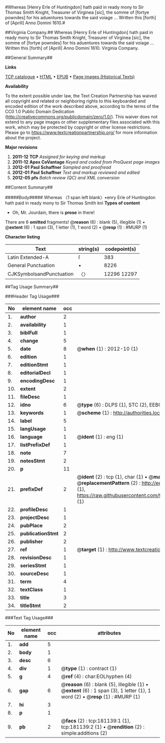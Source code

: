 #Whereas [Henry Erle of Huntingdon] hath paid in ready mony to Sir Thomas Smith Knight, Treasurer of Virginea [sic], the somme of [fortye powndes] for his aduentures towards the said voiage ... Written this [forth] of [Aprill] Anno Domini 1610.#

##Virginia Company.##
Whereas [Henry Erle of Huntingdon] hath paid in ready mony to Sir Thomas Smith Knight, Treasurer of Virginea [sic], the somme of [fortye powndes] for his aduentures towards the said voiage ... Written this [forth] of [Aprill] Anno Domini 1610.
Virginia Company.

##General Summary##

**Links**

[TCP catalogue](http://www.ota.ox.ac.uk/tcp/)  • 
[HTML](http://tei.it.ox.ac.uk/tcp/Texts-HTML/free/B00/B00838.html)  • 
[EPUB](http://tei.it.ox.ac.uk/tcp/Texts-EPUB/free/B00/B00838.epub) • 
[Page images (Historical Texts)](https://historicaltexts.jisc.ac.uk/eebo-57402338e)

**Availability**

To the extent possible under law, the Text Creation Partnership has waived all copyright and related or neighboring rights to this keyboarded and encoded edition of the work described above, according to the terms of the CC0 1.0 Public Domain Dedication (http://creativecommons.org/publicdomain/zero/1.0/). This waiver does not extend to any page images or other supplementary files associated with this work, which may be protected by copyright or other license restrictions. Please go to https://www.textcreationpartnership.org/ for more information about the project.

**Major revisions**

1. __2011-12__ __TCP__ *Assigned for keying and markup*
1. __2011-12__ __Apex CoVantage__ *Keyed and coded from ProQuest page images*
1. __2012-01__ __Paul Schaffner__ *Sampled and proofread*
1. __2012-01__ __Paul Schaffner__ *Text and markup reviewed and edited*
1. __2012-05__ __pfs__ *Batch review (QC) and XML conversion*

##Content Summary##

#####Body#####
 Whereas 〈1 span left blank〉•enry Erle of Huntingdon hath paid in ready mony to Sir Thomas Smith kni
**Types of content**

  * Oh, Mr. Jourdain, there is **prose** in there!

There are 6 **omitted** fragments! 
 @__reason__ (6) : blank (5), illegible (1)  •  @__extent__ (6) : 1 span (3), 1 letter (1), 1 word (2)  •  @__resp__ (1) : #MURP (1)

**Character listing**


|Text|string(s)|codepoint(s)|
|---|---|---|
|Latin Extended-A|ſ|383|
|General Punctuation|•|8226|
|CJKSymbolsandPunctuation|〈〉|12296 12297|

##Tag Usage Summary##

###Header Tag Usage###

|No|element name|occ|attributes|
|---|---|---|---|
|1.|__author__|2||
|2.|__availability__|1||
|3.|__biblFull__|1||
|4.|__change__|5||
|5.|__date__|8| @__when__ (1) : 2012-10 (1)|
|6.|__edition__|1||
|7.|__editionStmt__|1||
|8.|__editorialDecl__|1||
|9.|__encodingDesc__|1||
|10.|__extent__|2||
|11.|__fileDesc__|1||
|12.|__idno__|6| @__type__ (6) : DLPS (1), STC (2), EEBO-CITATION (1), OCLC (1), VID (1)|
|13.|__keywords__|1| @__scheme__ (1) : http://authorities.loc.gov/ (1)|
|14.|__label__|5||
|15.|__langUsage__|1||
|16.|__language__|1| @__ident__ (1) : eng (1)|
|17.|__listPrefixDef__|1||
|18.|__note__|7||
|19.|__notesStmt__|2||
|20.|__p__|11||
|21.|__prefixDef__|2| @__ident__ (2) : tcp (1), char (1)  •  @__matchPattern__ (2) : ([0-9\-]+):([0-9IVX]+) (1), (.+) (1)  •  @__replacementPattern__ (2) : http://eebo.chadwyck.com/downloadtiff?vid=$1&page=$2 (1), https://raw.githubusercontent.com/textcreationpartnership/Texts/master/tcpchars.xml#$1 (1)|
|22.|__profileDesc__|1||
|23.|__projectDesc__|1||
|24.|__pubPlace__|2||
|25.|__publicationStmt__|2||
|26.|__publisher__|2||
|27.|__ref__|1| @__target__ (1) : http://www.textcreationpartnership.org/docs/. (1)|
|28.|__revisionDesc__|1||
|29.|__seriesStmt__|1||
|30.|__sourceDesc__|1||
|31.|__term__|4||
|32.|__textClass__|1||
|33.|__title__|3||
|34.|__titleStmt__|2||


###Text Tag Usage###

|No|element name|occ|attributes|
|---|---|---|---|
|1.|__add__|5||
|2.|__body__|1||
|3.|__desc__|6||
|4.|__div__|1| @__type__ (1) : contract (1)|
|5.|__g__|4| @__ref__ (4) : char:EOLhyphen (4)|
|6.|__gap__|6| @__reason__ (6) : blank (5), illegible (1)  •  @__extent__ (6) : 1 span (3), 1 letter (1), 1 word (2)  •  @__resp__ (1) : #MURP (1)|
|7.|__hi__|3||
|8.|__p__|1||
|9.|__pb__|2| @__facs__ (2) : tcp:181139:1 (1), tcp:181139:2 (1)  •  @__rendition__ (2) : simple:additions (2)|
